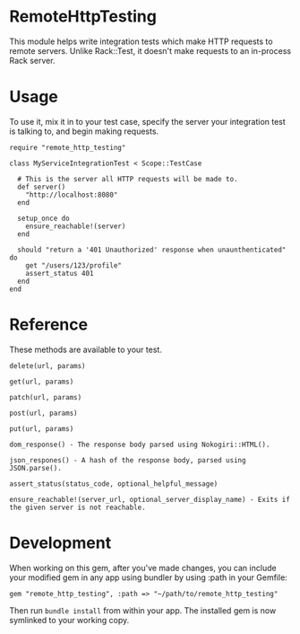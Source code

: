 RemoteHttpTesting
=================

This module helps write integration tests which make HTTP requests to remote servers. Unlike Rack::Test, it doesn't make requests to an in-process Rack server.

Usage
=====
To use it, mix it in to your test case, specify the server your integration test is talking to, and begin
making requests.

    require "remote_http_testing"

    class MyServiceIntegrationTest < Scope::TestCase

      # This is the server all HTTP requests will be made to.
      def server()
        "http://localhost:8080"
      end

      setup_once do
        ensure_reachable!(server)
      end

      should "return a '401 Unauthorized' response when unaunthenticated" do
        get "/users/123/profile"
        assert_status 401
      end
    end

Reference
=========
These methods are available to your test.

    delete(url, params)

    get(url, params)

    patch(url, params)

    post(url, params)

    put(url, params)

    dom_response() - The response body parsed using Nokogiri::HTML().

    json_respones() - A hash of the response body, parsed using JSON.parse().

    assert_status(status_code, optional_helpful_message)

    ensure_reachable!(server_url, optional_server_display_name) - Exits if the given server is not reachable.

Development
===========
When working on this gem, after you've made changes, you can include your modified gem in any app using bundler by using :path in your Gemfile:

    gem "remote_http_testing", :path => "~/path/to/remote_http_testing"

Then run `bundle install` from within your app. The installed gem is now symlinked to your working copy.